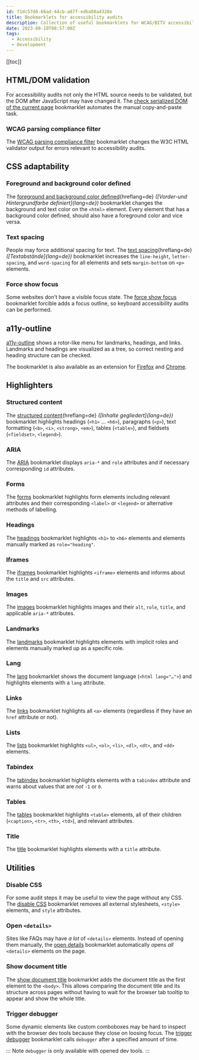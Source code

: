 ```yaml
---
id: f1dc57d8-66ad-44cb-a87f-edba00a4328e
title: Bookmarklets for accessibility audits
description: Collection of useful bookmarklets for WCAG/BITV accessibility audits.
date: 2023-08-10T08:57:00Z
tags:
  - Accessibility
  - Development
---
```


[[toc]]

## HTML/DOM validation

For accessibility audits not only the HTML source needs to be validated, but the DOM after JavaScript may have changed it. The [check serialized DOM of the current page](https://validator.w3.org/nu/about.html#extras) bookmarklet automates the manual copy-and-paste task.

### WCAG parsing compliance filter

The [WCAG parsing compliance filter](https://validator.w3.org/nu/about.html#extras) bookmarklet changes the W3C HTML validator output for errors relevant to accessibility audits.

## CSS adaptability

### Foreground and background color defined

The [foreground and background color defined](https://www.bitvtest.de/bitv_test/das_testverfahren_im_detail/werkzeugliste/bookmarklets.html#:~:text=Bookmarklet-,%22Vorder%2Dund%20Hintergrundfarbe%20definiert%22){hreflang=de} _([Vorder-und Hintergrundfarbe definiert]{lang=de})_ bookmarklet changes the background and text color on the `<html>` element. Every element that has a background color defined, should also have a foreground color and vice versa.

### Text spacing

People may force additional spacing for text. The [text spacing](https://www.bitvtest.de/bitv_test/das_testverfahren_im_detail/werkzeugliste/bookmarklets.html#:~:text=Bookmarklet-,%22Textabst%C3%A4nde%22){hreflang=de} _([Textabstände]{lang=de})_ bookmarklet increases the `line-height`, `letter-spacing`, and `word-spacing` for all elements and sets `margin-bottom` on `<p>` elements.

### Force show focus

Some websites don’t have a visible focus state. The [force show focus](https://pauljadam.com/bookmarklets/focus.html) bookmarklet forcible adds a focus outline, so keyboard accessibility audits can be performed.

## a11y-outline

[a11y-outline](https://github.com/xi/a11y-outline) shows a rotor-like menu for landmarks, headings, and links. Landmarks and headings are visualized as a tree, so correct nesting and heading structure can be checked.

The bookmarklet is also available as an extension for [Firefox](https://addons.mozilla.org/firefox/addon/a11y-outline/) and [Chrome](https://addons.mozilla.org/de/firefox/addon/a11y-outline/).

## Highlighters

### Structured content

The [structured content](https://www.bitvtest.de/bitv_test/das_testverfahren_im_detail/werkzeugliste/bookmarklets.html#:~:text=Inhalte%20gegliedert){hreflang=de} _([Inhalte gegliedert]{lang=de})_ bookmarklet highlights headings (`<h1>` … `<h6>`), paragraphs (`<p>`), text formatting (`<b>`, `<i>`, `<strong>`, `<em>`), tables (`<table>`), and fieldsets (`<fieldset>`, `<legend>`).

### ARIA

The [ARIA](https://pauljadam.com/bookmarklets/aria.html) bookmarklet displays `aria-*` and `role` attributes and if necessary corresponding `id` attributes.

### Forms

The [forms](https://pauljadam.com/bookmarklets/forms.html) bookmarklet highlights form elements including relevant attributes and their corresponding `<label>` or `<legend>` or alternative methods of labelling.

### Headings

The [headings](https://pauljadam.com/bookmarklets/headings.html) bookmarklet highlights `<h1>` to `<h6>` elements and elements manually marked as `role="heading"`.

### Iframes

The [iframes](https://pauljadam.com/bookmarklets/iframes.html) bookmarklet highlights `<iframe>` elements and informs about the `title` and `src` attributes.

### Images

The [images](https://pauljadam.com/bookmarklets/images.html) bookmarklet highlights images and their `alt`, `role`, `title`, and applicable `aria-*` attributes.

### Landmarks

The [landmarks](https://pauljadam.com/bookmarklets/landmarks.html) bookmarklet highlights elements with implicit roles and elements manually marked up as a specific role.

### Lang

The [lang](https://www.pauljadam.com/bookmarklets/#:~:text=Lang) bookmarklet shows the document language (`<html lang="…">`) and highlights elements with a `lang` attribute.

### Links

The [links](https://gist.github.com/mvsde/d339346e2c6b38ac37eaccd377cf7b20#file-highlight-links-js) bookmarklet highlights all `<a>` elements (regardless if they have an `href` attribute or not).

### Lists

The [lists](https://pauljadam.com/bookmarklets/lists.html) bookmarklet highlights `<ul>`, `<ol>`, `<li>`, `<dl>`, `<dt>`, and `<dd>` elements.

### Tabindex

The [tabindex](https://pauljadam.com/bookmarklets/tabindex.html) bookmarklet highlights elements with a `tabindex` attribute and warns about values that are _not_ `-1` or `0`.

### Tables

The [tables](https://pauljadam.com/bookmarklets/tables.html) bookmarklet highlights `<table>` elements, all of their children (`<caption>`, `<tr>`, `<th>`, `<td>`), and relevant attributes.

### Title

The [title](https://pauljadam.com/bookmarklets/title.html) bookmarklet highlights elements with a `title` attribute.

## Utilities

### Disable CSS

For some audit steps it may be useful to view the page without any CSS. The [disable CSS](https://gist.github.com/mvsde/d339346e2c6b38ac37eaccd377cf7b20#file-disable-css-js) bookmarklet removes all external stylesheets, `<style>` elements, and `style` attributes.

### Open `<details>`

Sites like FAQs may have _a lot_ of `<details>` elements. Instead of opening them manually, the [open details](https://gist.github.com/mvsde/d339346e2c6b38ac37eaccd377cf7b20#file-open-details-js) bookmarklet automatically opens _all_ `<details>` elements on the page.

### Show document title

The [show document title](https://gist.github.com/mvsde/d339346e2c6b38ac37eaccd377cf7b20#file-show-document-title-js) bookmarklet adds the document title as the first element to the `<body>`. This allows comparing the document title and its structure across pages without having to wait for the browser tab tooltip to appear and show the whole title.

### Trigger debugger

Some dynamic elements like custom comboboxes may be hard to inspect with the browser dev tools because they close on loosing focus. The [trigger debugger](https://gist.github.com/mvsde/d339346e2c6b38ac37eaccd377cf7b20#file-trigger-debugger-js) bookmarklet calls `debugger` after a specified amount of time.

::: Note
`debugger` is only available with opened dev tools.
:::
